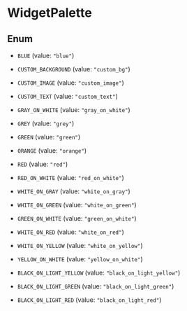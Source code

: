 

# WidgetPalette

## Enum


* `BLUE` (value: `"blue"`)

* `CUSTOM_BACKGROUND` (value: `"custom_bg"`)

* `CUSTOM_IMAGE` (value: `"custom_image"`)

* `CUSTOM_TEXT` (value: `"custom_text"`)

* `GRAY_ON_WHITE` (value: `"gray_on_white"`)

* `GREY` (value: `"grey"`)

* `GREEN` (value: `"green"`)

* `ORANGE` (value: `"orange"`)

* `RED` (value: `"red"`)

* `RED_ON_WHITE` (value: `"red_on_white"`)

* `WHITE_ON_GRAY` (value: `"white_on_gray"`)

* `WHITE_ON_GREEN` (value: `"white_on_green"`)

* `GREEN_ON_WHITE` (value: `"green_on_white"`)

* `WHITE_ON_RED` (value: `"white_on_red"`)

* `WHITE_ON_YELLOW` (value: `"white_on_yellow"`)

* `YELLOW_ON_WHITE` (value: `"yellow_on_white"`)

* `BLACK_ON_LIGHT_YELLOW` (value: `"black_on_light_yellow"`)

* `BLACK_ON_LIGHT_GREEN` (value: `"black_on_light_green"`)

* `BLACK_ON_LIGHT_RED` (value: `"black_on_light_red"`)




